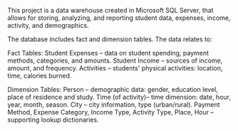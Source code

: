 This project is a data warehouse created in Microsoft SQL Server, that allows for storing, analyzing, and reporting student data, expenses, income, activity, and demographics.

The database includes fact and dimension tables. The data relates to:

Fact Tables:
Student Expenses – data on student spending, payment methods, categories, and amounts.
Student Income – sources of income, amount, and frequency.
Activities – students' physical activities: location, time, calories burned.

Dimension Tables:
Person – demographic data: gender, education level, place of residence and study.
Time (of activity)– time dimension: date, hour, year, month, season.
City – city information, type (urban/rural).
Payment Method, Expense Category, Income Type, Activity Type, Place, Hour – supporting lookup dictionaries.
